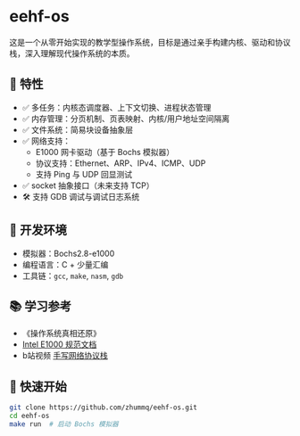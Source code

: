 # eehf-os

这是一个从零开始实现的教学型操作系统，目标是通过亲手构建内核、驱动和协议栈，深入理解现代操作系统的本质。

## 🌟 特性

- ✅ 多任务：内核态调度器、上下文切换、进程状态管理
- ✅ 内存管理：分页机制、页表映射、内核/用户地址空间隔离
- ✅ 文件系统：简易块设备抽象层
- ✅ 网络支持：
  - E1000 网卡驱动（基于 Bochs 模拟器）
  - 协议支持：Ethernet、ARP、IPv4、ICMP、UDP
  - 支持 Ping 与 UDP 回显测试
- ✅ socket 抽象接口（未来支持 TCP）
- 🛠️ 支持 GDB 调试与调试日志系统

## 🧰 开发环境

- 模拟器：Bochs2.8-e1000
- 编程语言：C + 少量汇编
- 工具链：`gcc`, `make`, `nasm`, `gdb`

## 📚 学习参考
- 《操作系统真相还原》
-  [Intel E1000 规范文档](https://pdos.csail.mit.edu/6.828/2018/readings/hardware/8254x_GBe_SDM.pdf)
- b站视频 [手写网络协议栈](https://www.bilibili.com/video/BV1CJM8z8Eb4?vd_source=f9e49111868edc5258768c0629d63793)


## 🚀 快速开始

```bash
git clone https://github.com/zhummq/eehf-os.git
cd eehf-os
make run  # 启动 Bochs 模拟器
```




